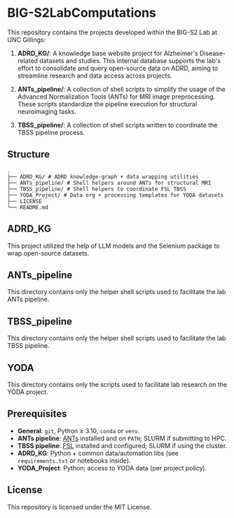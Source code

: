# BIG-S2LabComputations

This repository contains the projects developed within the BIG-S2 Lab at UNC Gillings:

1. **ADRD_KG/**: A knowledge base website project for Alzheimer's Disease-related datasets and studies. This internal database supports the lab's effort to consolidate and query open-source data on ADRD, aiming to streamline research and data access across projects.

2. **ANTs_pipeline/**: A collection of shell scripts to simplify the usage of the Advanced Normalization Tools (ANTs) for MRI image preprocessing. These scripts standardize the pipeline execution for structural neuroimaging tasks.
   
3. **TBSS_pipeline/**: A collection of shell scripts written to coordinate the TBSS pipeline process.

## Structure

```
.
├── ADRD_KG/ # ADRD knowledge-graph + data wrapping utilities
├── ANTs_pipeline/ # Shell helpers around ANTs for structural MRI
├── TBSS_pipeline/ # Shell helpers to coordinate FSL TBSS
├── YODA_Project/ # Data org + processing templates for YODA datasets
├── LICENSE
└── README.md
```

## ADRD_KG
This project utilized the help of LLM models and the Selenium package to wrap open-source datasets.

## ANTs_pipeline
This directory contains only the helper shell scripts used to facilitate the lab ANTs pipeline.

## TBSS_pipeline
This directory contains only the helper shell scripts used to facilitate the lab TBSS pipeline.

## YODA
This directory contains only the scripts used to facilitate lab research on the YODA project.

## Prerequisites
- **General**: `git`, Python ≥ 3.10, `conda` or `venv`.
- **ANTs pipeline**: [ANTs](http://stnava.github.io/ANTs/) installed and on `PATH`; SLURM if submitting to HPC.
- **TBSS pipeline**: [FSL](https://fsl.fmrib.ox.ac.uk/fsl/fslwiki/TBSS) installed and configured; SLURM if using the cluster.
- **ADRD_KG**: Python + common data/automation libs (see `requirements.txt` or notebooks inside).
- **YODA_Project**: Python; access to YODA data (per project policy).

## License
This repository is licensed under the MIT License.
